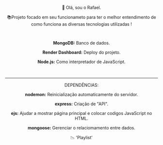 <p align="center">👋 Olá, sou o Rafael.</p>  
<p align="center">📚Projeto focado em seu funcionameto para ter o melhor entendimento de como funciona as diversas tecnologias utilizadas !</p>
<br>
<p align="center"><b>MongoDB:</b> Banco de dados.</p> 
<p align="center"><b>Render Dashboard:</b> Deploy do projeto.</p>
<p align="center"><b>Node.js:</b> Como interpretador de JavaScript.</p>
<br>
<hr>
<p align="center">DEPENDÊNCIAS:</p>
<p align="center"><b>nodemon:</b> Reinicialização automaticamente do servidor.</p>
<p align="center"><b>express:</b> Criação de "API".</p>
<p align="center"><b>ejs:</b> Ajudar a mostrar página principal e colocar codigos JavaScript no HTML.</p>
<p align="center"><b>mongoose:</b> Gerenciar o relaciomamento entre dados.</p>

<p align="center">📉 'Playlist'</p>  


<br>
<br> 
<br>
